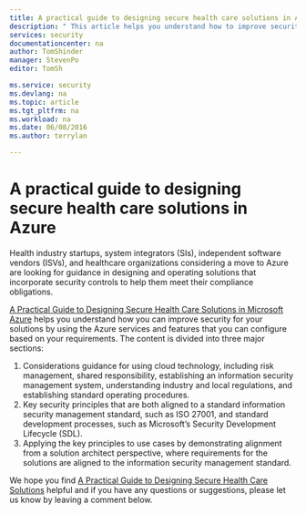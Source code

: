 ```yaml
---
title: A practical guide to designing secure health care solutions in Azure | Microsoft Azure
description: " This article helps you understand how to improve security for your health care solutions by using the Azure services and features that you configure. "
services: security
documentationcenter: na
author: TomShinder
manager: StevenPo
editor: TomSh

ms.service: security
ms.devlang: na
ms.topic: article
ms.tgt_pltfrm: na
ms.workload: na
ms.date: 06/08/2016
ms.author: terrylan

---
```

# A practical guide to designing secure health care solutions in Azure
Health industry startups, system integrators (SIs), independent software vendors (ISVs), and healthcare organizations considering a move to Azure are looking for guidance in designing and operating solutions that incorporate security controls to help them meet their compliance obligations.

[A Practical Guide to Designing Secure Health Care Solutions in Microsoft Azure](https://aka.ms/azureindustrysecurity) helps you understand how you can improve security for your solutions by using the Azure services and features that you can configure based on your requirements.
The content is divided into three major sections:

1. Considerations guidance for using cloud technology, including risk management, shared responsibility, establishing an information security management system, understanding industry and local regulations, and establishing standard operating procedures.
2. Key security principles that are both aligned to a standard information security management standard, such as ISO 27001, and standard development processes, such as Microsoft’s Security Development Lifecycle (SDL).
3. Applying the key principles to use cases by demonstrating alignment from a solution architect perspective, where requirements for the solutions are aligned to the information security management standard.

We hope you find [A Practical Guide to Designing Secure Health Care Solutions](https://aka.ms/azureindustrysecurity) helpful and if you have any questions or suggestions, please let us know by leaving a comment below.

